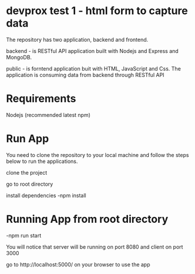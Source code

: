 # devprox test 1 - html form to capture data

The repository has two application, backend and frontend.

backend - is RESTful API application built with Nodejs and Express and MongoDB.

public - is forntend application buit with HTML, JavaScript and Css. The application is consuming data from backend through RESTful API

# Requirements

Nodejs (recommended latest npm)


# Run App

You need to clone the repository to your local machine and follow the steps below to run the applications.

clone the project

go to root directory

install dependencies
-npm install


# Running App from root directory
-npm run start

You will notice that server will be running on port 8080 and client on port 3000

go to http://localhost:5000/ on your browser to use the app